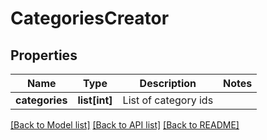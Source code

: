 # CategoriesCreator

## Properties
Name | Type | Description | Notes
------------ | ------------- | ------------- | -------------
**categories** | **list[int]** | List of category ids | 

[[Back to Model list]](../README.md#documentation-for-models) [[Back to API list]](../README.md#documentation-for-api-endpoints) [[Back to README]](../README.md)


